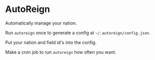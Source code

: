 # AutoReign

Automatically manage your nation.

Run `autoreign` once to generate a config at `~/.autoreign/config.json`.

Put your nation and field id's into the config.

Make a cron job to run `autoreign` how often you want.
